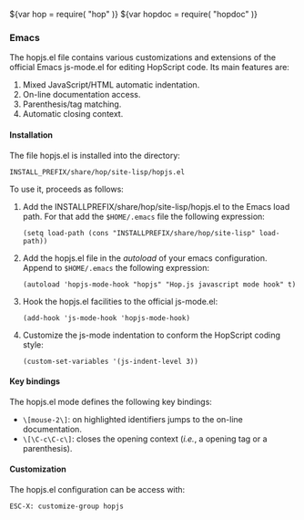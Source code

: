 ${var hop = require( "hop" )}
${var hopdoc = require( "hopdoc" )}


### Emacs ###

The hopjs.el file contains various customizations and extensions of
the official Emacs js-mode.el for editing HopScript code. Its main features
are:

  1. Mixed JavaScript/HTML automatic indentation.
  2. On-line documentation access.
  3. Parenthesis/tag matching.
  4. Automatic closing context.


#### Installation ####

The file hopjs.el is installed into the directory:

```shell[:@shell]
INSTALL_PREFIX/share/hop/site-lisp/hopjs.el
```

To use it, proceeds as follows:

 1. Add the INSTALLPREFIX/share/hop/site-lisp/hopjs.el to the Emacs
 load path. For that add the `$HOME/.emacs` file the following expression:
 
        (setq load-path (cons "INSTALLPREFIX/share/hop/site-lisp" load-path))

 2. Add the hopjs.el file in the _autoload_ of your emacs configuration.
 Append to `$HOME/.emacs` the following expression:
 
        (autoload 'hopjs-mode-hook "hopjs" "Hop.js javascript mode hook" t)

 3. Hook the hopjs.el facilities to the official js-mode.el:
 
        (add-hook 'js-mode-hook 'hopjs-mode-hook)

 4. Customize the js-mode indentation to conform the HopScript coding
 style:
 
        (custom-set-variables '(js-indent-level 3))


#### Key bindings ####

The hopjs.el mode defines the following key bindings:

  * `\[mouse-2\]`: on highlighted identifiers jumps to the on-line documentation.
  * `\[\C-c\C-c\]`: closes the opening context (_i.e._, a opening tag or a
  parenthesis).


#### Customization ####

The hopjs.el configuration can be access with:

    ESC-X: customize-group hopjs
